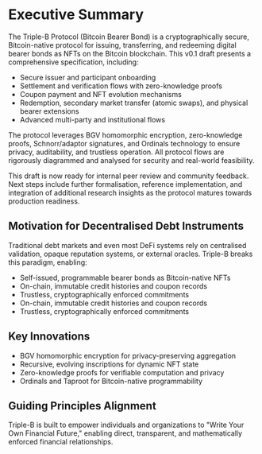 # Executive Summary

The Triple-B Protocol (Bitcoin Bearer Bond) is a cryptographically secure, Bitcoin-native protocol for issuing, transferring, and redeeming digital bearer bonds as NFTs on the Bitcoin blockchain. This v0.1 draft presents a comprehensive specification, including:

- Secure issuer and participant onboarding
- Settlement and verification flows with zero-knowledge proofs
- Coupon payment and NFT evolution mechanisms
- Redemption, secondary market transfer (atomic swaps), and physical bearer extensions
- Advanced multi-party and institutional flows

The protocol leverages BGV homomorphic encryption, zero-knowledge proofs, Schnorr/adaptor signatures, and Ordinals technology to ensure privacy, auditability, and trustless operation. All protocol flows are rigorously diagrammed and analysed for security and real-world feasibility.

This draft is now ready for internal peer review and community feedback. Next steps include further formalisation, reference implementation, and integration of additional research insights as the protocol matures towards production readiness.

## Motivation for Decentralised Debt Instruments

Traditional debt markets and even most DeFi systems rely on centralised validation, opaque reputation systems, or external oracles. Triple-B breaks this paradigm, enabling:

- Self-issued, programmable bearer bonds as Bitcoin-native NFTs
- On-chain, immutable credit histories and coupon records
- Trustless, cryptographically enforced commitments
-   On-chain, immutable credit histories and coupon records
-   Trustless, cryptographically enforced commitments

## Key Innovations

-   BGV homomorphic encryption for privacy-preserving aggregation
-   Recursive, evolving inscriptions for dynamic NFT state
-   Zero-knowledge proofs for verifiable computation and privacy
-   Ordinals and Taproot for Bitcoin-native programmability

## Guiding Principles Alignment

Triple-B is built to empower individuals and organizations to "Write Your Own Financial Future," enabling direct, transparent, and mathematically enforced financial relationships.
